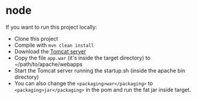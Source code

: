 # node

If you want to run this project locally:
 - Clone this project
 - Compile with `mvn clean install`
 - Download the [Tomcat server](https://tomcat.apache.org/download-90.cgi)
 - Copy the file `app.war` (it's inside the target directory) to ~/path/to/apache/webapps
 - Start the Tomcat server running the startup.sh (inside the apache bin directory)
 - You can also change the `<packaging>war</packaging>` to `<packaging>jar</packaging>` in the pom and run the fat jar inside target.
